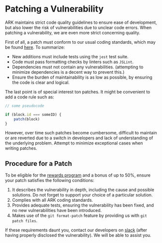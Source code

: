 # Patching a Vulnerability

ARK maintains strict code quality guidelines to ensure ease of development, but also lower the risk of vulnerabilities due to unclear code errors. When patching a vulnerability, we are even more strict concerning quality.

First of all, a patch must conform to our usual coding standards, which may be found [here](/guidebook/contribution-guidelines/clean-code-and-tests.html). To summarize:

- New additions must include tests using the `jest` test suite.
- Code must pass formatting checks by linters such as `JSLint`.
- Dependencies must not contain any vulnerabilities. (attempting to minimize dependencies is a decent way to prevent this.)
- Ensure the burden of maintainability is as low as possible, by ensuring the code is clear and logical.

The last point is of special interest ton patches. It might be convenient to add a code rule such as:

```js
// some pseudocode

if (block.id === someID) {
    patch(block)
}
```

However, over time such patches become cumbersome, difficult to maintain or are reverted due to a switch in developers and lack of understanding of the underlying problem. Attempt to minimize exceptional cases when writing patches.

## Procedure for a Patch

To be eligible for the [rewards program](/security/discovering/public-disclosure.md) and a bonus of up to 50%, ensure your patch satisfies the following conditions:

1. It describes the vulnerability in depth, including the cause and possible solutions. Do not forget to support your choice of a particular solution.
2. Complies with all ARK coding standards.
3. Provides adequate tests, ensuring the vulnerability has been fixed, and no new vulnerabilities have been introduced.
4. Makes use of the `git format-patch` feature by providing us with `git patch files`.

If these requirements daunt you, contact our developers on [slack](https://ark.io/slack) (after having properly disclosed the vulnerability). We will be able to assist you.